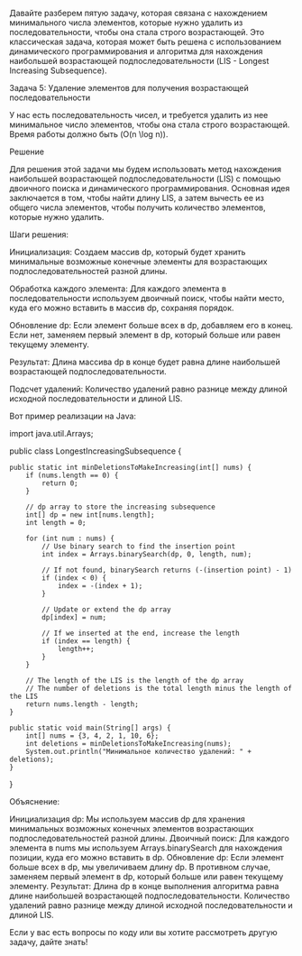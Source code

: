 Давайте разберем пятую задачу, которая связана с нахождением минимального числа элементов, которые нужно удалить из последовательности, чтобы она стала строго возрастающей. Это классическая задача, которая может быть решена с использованием динамического программирования и алгоритма для нахождения наибольшей возрастающей подпоследовательности (LIS - Longest Increasing Subsequence).

Задача 5: Удаление элементов для получения возрастающей последовательности

У нас есть последовательность чисел, и требуется удалить из нее минимальное число элементов, чтобы она стала строго возрастающей. Время работы должно быть \(O(n \log n)\).

Решение

Для решения этой задачи мы будем использовать метод нахождения наибольшей возрастающей подпоследовательности (LIS) с помощью двоичного поиска и динамического программирования. Основная идея заключается в том, чтобы найти длину LIS, а затем вычесть ее из общего числа элементов, чтобы получить количество элементов, которые нужно удалить.

Шаги решения:

Инициализация: Создаем массив dp, который будет хранить минимальные возможные конечные элементы для возрастающих подпоследовательностей разной длины.

Обработка каждого элемента: Для каждого элемента в последовательности используем двоичный поиск, чтобы найти место, куда его можно вставить в массив dp, сохраняя порядок.

Обновление dp: Если элемент больше всех в dp, добавляем его в конец. Если нет, заменяем первый элемент в dp, который больше или равен текущему элементу.

Результат: Длина массива dp в конце будет равна длине наибольшей возрастающей подпоследовательности.

Подсчет удалений: Количество удалений равно разнице между длиной исходной последовательности и длиной LIS.

Вот пример реализации на Java:

import java.util.Arrays;

public class LongestIncreasingSubsequence {

    public static int minDeletionsToMakeIncreasing(int[] nums) {
        if (nums.length == 0) {
            return 0;
        }

        // dp array to store the increasing subsequence
        int[] dp = new int[nums.length];
        int length = 0;

        for (int num : nums) {
            // Use binary search to find the insertion point
            int index = Arrays.binarySearch(dp, 0, length, num);

            // If not found, binarySearch returns (-(insertion point) - 1)
            if (index < 0) {
                index = -(index + 1);
            }

            // Update or extend the dp array
            dp[index] = num;

            // If we inserted at the end, increase the length
            if (index == length) {
                length++;
            }
        }

        // The length of the LIS is the length of the dp array
        // The number of deletions is the total length minus the length of the LIS
        return nums.length - length;
    }

    public static void main(String[] args) {
        int[] nums = {3, 4, 2, 1, 10, 6};
        int deletions = minDeletionsToMakeIncreasing(nums);
        System.out.println("Минимальное количество удалений: " + deletions);
    }
}

Объяснение:

Инициализация dp: Мы используем массив dp для хранения минимальных возможных конечных элементов возрастающих подпоследовательностей разной длины.
Двоичный поиск: Для каждого элемента в nums мы используем Arrays.binarySearch для нахождения позиции, куда его можно вставить в dp.
Обновление dp: Если элемент больше всех в dp, мы увеличиваем длину dp. В противном случае, заменяем первый элемент в dp, который больше или равен текущему элементу.
Результат: Длина dp в конце выполнения алгоритма равна длине наибольшей возрастающей подпоследовательности. Количество удалений равно разнице между длиной исходной последовательности и длиной LIS.

Если у вас есть вопросы по коду или вы хотите рассмотреть другую задачу, дайте знать!